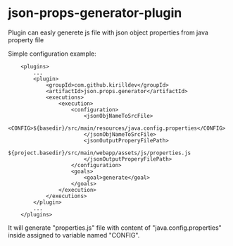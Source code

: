 # json-props-generator-plugin
Plugin can easly generete js file with json object properties from java property file

Simple configuration example:

        <plugins>
            ...
            <plugin>
                <groupId>com.github.kirilldev</groupId>
                <artifactId>json.props.generator</artifactId>
                <executions>
                    <execution>
                        <configuration>
                            <jsonObjNameToSrcFile>
                                <CONFIG>${basedir}/src/main/resources/java.config.properties</CONFIG>
                            </jsonObjNameToSrcFile>
                            <jsonOutputProperyFilePath>
                                ${project.basedir}/src/main/webapp/assets/js/properties.js
                            </jsonOutputProperyFilePath>
                        </configuration>
                        <goals>
                            <goal>generate</goal>
                        </goals>
                    </execution>
                </executions>
            </plugin>
            ...
        </plugins>
        
It will generate "properties.js" file with content of "java.config.properties" inside assigned to variable named "CONFIG".
